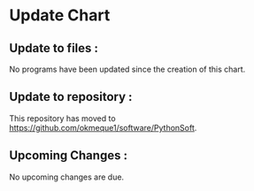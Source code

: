 # Update Chart
## Update to files : 

No programs have been updated since the creation of this chart.

## Update to repository :

This repository has moved to https://github.com/okmeque1/software/PythonSoft.

## Upcoming Changes : 

No upcoming changes are due.
